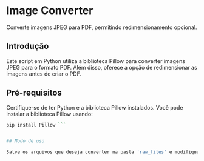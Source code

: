 # Image Converter

Converte imagens JPEG para PDF, permitindo redimensionamento opcional.

## Introdução

Este script em Python utiliza a biblioteca Pillow para converter imagens JPEG para o formato PDF. Além disso, oferece a opção de redimensionar as imagens antes de criar o PDF.

## Pré-requisitos

Certifique-se de ter Python e a biblioteca Pillow instalados. Você pode instalar a biblioteca Pillow usando:

```bash
pip install Pillow ```


## Modo de uso

Salve os arquivos que deseja converter na pasta 'raw_files' e modifique a extensão de acordo com a necessidade.
